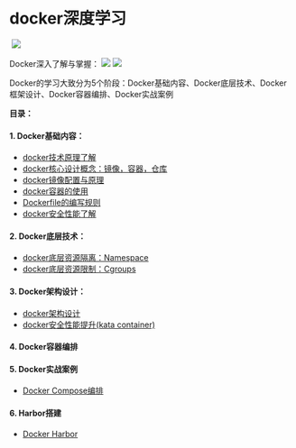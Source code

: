 # docker深度学习
​	![](images/logo.png)

Docker深入了解与掌握： ![](<https://img.shields.io/badge/docker-19.0.3.6-blue>)   ![](<https://img.shields.io/badge/author-%E7%8E%8B%E6%B5%B7%E9%A3%9E-blue>)

Docker的学习大致分为5个阶段：Docker基础内容、Docker底层技术、Docker框架设计、Docker容器编排、Docker实战案例

**目录：**

#### 1. Docker基础内容：

- [docker技术原理了解](1.Docker技术原理.md)
- [docker核心设计概念：镜像，容器，仓库](2.Docker容器、镜像、仓库.md)
- [docker镜像配置与原理](3.Docker镜像配置与原理.md)
- [docker容器的使用](4.Docker容器的使用.md)
- [Dockerfile的编写规则](5.Dockerfile的编写规则.md)
- [docker安全性能了解](7.Docker安全性能了解.md)

#### **2. Docker底层技术：**

- [docker底层资源隔离：Namespace](9.Docker底层资源隔离namespace.md)
- [docker底层资源限制：Cgroups](10.Docker底层资源限制cgroups.md)

#### 3. Docker架构设计：

- [docker架构设计](6.Docker架构设计.md)
- [docker安全性能提升(kata container)](8.Docker安全性能提升.md)

#### 4. Docker容器编排

#### 5. Docker实战案例

 - [Docker Compose编排](./实战演示/Docker-Compose编排技术.md)

#### 6. Harbor搭建

 - [Docker Harbor](./Harbor私有仓库搭建.md)


